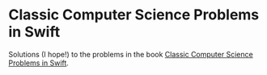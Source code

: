 # Classic Computer Science Problems in Swift

Solutions (I hope!) to the problems in the book [Classic Computer Science Problems in Swift](https://www.manning.com/books/classic-computer-science-problems-in-swift).

